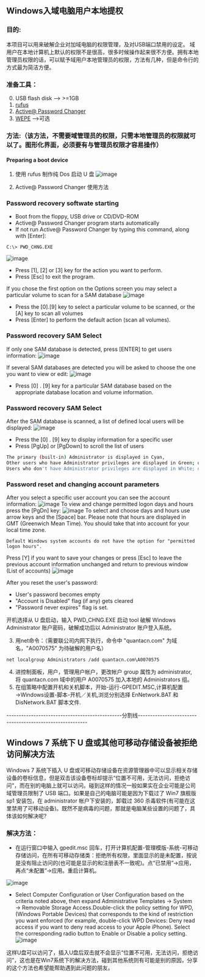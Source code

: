 
## Windows入域电脑用户本地提权

### 目的:
本项目可以用来破解企业对加域电脑的权限管理，及对USB端口禁用的设定。
域用户在本地计算机上默认的权限不是很高，很多时候操作起来很不方便。拥有本地管理员权限的话，可以赋予域用户本地管理员的权限，方法有几种，但是命令行的方式最为简洁方便。

### 准备工具：
0. USB flash disk --> >=1GB
1. [rufus](https://rufus.akeo.ie/?locale=zh_CN)
2. [Active@ Password Changer](http://www.password-changer.com/download.htm)
3. [WEPE](http://www.wepe.com.cn/download.html) -->可选

### 方法:（该方法，不需要域管理员的权限，只需本地管理员的权限就可以了。图形化界面，必须要有与管理员权限才容易操作）

#### Preparing a boot device
1. 使用 rufus 制作纯 Dos 启动 U 盘
![image](https://github.com/auspbro/domain-admin-crack/blob/master/image/rufus_usage.png)

2. Active@ Password Changer 使用方法
### Password recovery softwate starting
* Boot from the floppy, USB drive or CD/DVD-ROM
* Active@ Password Changer program starts automatically
* If not run Active@ Password Changer by typing this command, along with [Enter]:
```
C:\> PWD_CHNG.EXE
```
![image](https://github.com/auspbro/domain-admin-crack/blob/master/image/PWDCHNG_DOS_01.png)

* Press [1], [2] or [3] key for the action you want to perform.
* Press [Esc] to exit the program.

If you chose the first option on the Options screen you may select a particular volume to scan for a SAM database
![image](https://github.com/auspbro/domain-admin-crack/blob/master/image/PWDCHNG_DOS_02.PNG)

* Press the [0].[9] key to select a particular volume to be scanned, or the [A] key to scan all volumes
* Press [Enter] to perform the default action (scan all volumes).

### Password recovery SAM Select 
If only one SAM database is detected, press [ENTER] to get users information:
![image](https://github.com/auspbro/domain-admin-crack/blob/master/image/PWDCHNG_DOS_03_01.PNG)

If several SAM databases are detected you will be asked to choose the one you want to view or edit:
![image](https://github.com/auspbro/domain-admin-crack/blob/master/image/PWDCHNG_DOS_03.PNG)

* Press [0] . [9] key for a particular SAM database based on the appropriate database location and volume information.

### Password recovery SAM Select
After the SAM database is scanned, a list of defined local users will be displayed:
![image](https://github.com/auspbro/domain-admin-crack/blob/master/image/PWDCHNG_DOS_04.PNG)
* Press the [0] . [9] key to display information for a specific user
* Press [PgUp] or [PgDown] to scroll the list of users

```bash
The primary (built-in) Administrator is displayed in Cyan,
Other users who have Administrator privileges are displayed in Green; or, Dark Green if their account has been disabled,
Users who don't have Administrator privileges are displayed in White; or, Grey if their account has been disabled.
```
### Password reset and changing account parameters
After you select a specific user account you can see the account information:
![image](https://github.com/auspbro/domain-admin-crack/blob/master/image/PWDCHNG_DOS_05.PNG)
To view and change permitted logon days and hours press the [PgDn] key:
![image](https://github.com/auspbro/domain-admin-crack/blob/master/image/PWDCHNG_DOS_06.PNG)
To select and choose days and hours use arrow keys and the [Space] bar. Please note that hours are displayed in GMT (Greenwich Mean Time). You should take that into account for your local time zone.
```
Default Windows system accounts do not have the option for "permitted logon hours".
```
Press [Y] if you want to save your changes or press [Esc] to leave the previous account information unchanged and return to previous window (List of accounts)
![image](https://github.com/auspbro/domain-admin-crack/blob/master/image/PWDCHNG_DOS_07_PRO.PNG)

After you reset the user's password:
* User's password becomes empty
* "Account is Disabled" flag (if any) gets cleared
* "Password never expires" flag is set.

开机选择从 U 盘启动，输入 PWD_CHNG.EXE 启动 tool 破解 Windows Administrator 账户密码，破解成功后以 Administrator 账户登入系统。

3. 用net命令：（需要联公司内网下执行，命令中 "quantacn.com" 为域名，"A0070575" 为待破解的用户名）
```
net localgroup Administrators /add quantacn.com\A0070575  
``` 
4. 进控制面板，用户，管理用户帐户，更改帐户 group 属性为 administrator, 将 quantacn.com 域中的用户 A0070575 加入本地的 Administrators 组。
5. 在组策略中配置开机和关机脚本，开始-运行-GPEDIT.MSC,计算机配置→Windows设置-脚本-开机／关机,浏览分别选择 EnNetwork.BAT 和 DisNetwork.BAT 脚本文件.


-----------------------------------------------分割线---------------------------------------------------------

## Windows 7 系统下 U 盘或其他可移动存储设备被拒绝访问解决方法

Windows 7 系统下插入 U 盘或可移动存储设备在资源管理器中可以显示相关存储设备的卷标信息，但是双击该设备卷标却提示“位置不可用，无法访问，拒绝访问”，而在别的电脑上就可以访问。碰到这样的情况一般如果实在企业可能是公司域管理员限制了 USB 端口。如果是自己的电脑可能是因为下载过了 Win7 旗舰版 sp1 安装包，在 administrator 帐户下安装的，卸载过 360 杀毒软件(有可能在这里禁用了可移动设备)。既然不是病毒的问题，那就是电脑某些设置的问题了，具体该如何解决呢?

### 解决方法：
* 在运行窗口中输入 gpedit.msc 回车，打开计算机配置-管理模版-系统-可移动存储访问，在所有可移动存储类：拒绝所有权限，里面显示的是未配置，按说是没有阻止访问的(也可能是显示的和注册表不一致呢)。点“已禁用”->应用，再点“未配置”->应用。重启计算机。

![image](https://github.com/auspbro/domain-admin-crack/blob/master/image/image001.png)

* Select Computer Configuration or User Configuration based on the criteria noted above, then expand Administrative Templates → System → Removable Storage Access.Double-click the policy setting for WPD, (Windows Portable Devices) that corresponds to the kind of restriction you want enforced (for example, double-click WPD Devices: Deny read access if you want to deny read access to your Apple iPhone). Select the corresponding radio button to Enable or Disable a policy setting.
![image](https://github.com/auspbro/domain-admin-crack/blob/master/image/image002.png)

这样U盘可以访问了，插入U盘后双击就不会显示“位置不可用，无法访问，拒绝访问”，这也是在Win7系统下的解决方法，碰到其他系统则有可能是别的原因，分享的这个方法也希望能帮助遇到此问题的朋友。
